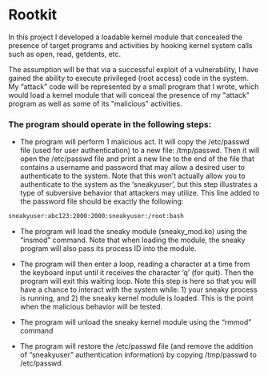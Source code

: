 # Rootkit


In this project I developed a loadable kernel module that concealed the presence of target programs and activities by hooking kernel system calls such as open, read, getdents, etc.

The assumption will be that via a successful exploit of a vulnerability, I have gained the ability to execute privileged (root access) code in the system. My “attack” code will be represented by a small program that I wrote, which would load a kernel module that will conceal the presence of my "attack" program as well as some of its "malicious" activities.


### The program should operate in the following steps:

- The program will perform 1 malicious act. It will copy the /etc/passwd file (used for user authentication) to a new file: /tmp/passwd. Then it will open the /etc/passwd file and print a new line to the end of the file that contains a username and password that may allow a desired user to authenticate to the system. Note that this won’t actually allow you to authenticate to the system as the ‘sneakyuser’, but this step illustrates a type of subversive behavior that attackers may utilize. This line added to the password file should be exactly the following: 

```sh
sneakyuser:abc123:2000:2000:sneakyuser:/root:bash
```

- The program will load the sneaky module (sneaky_mod.ko) using the “insmod” command. Note that when loading the module, the sneaky program will also pass its process ID into the module. 

- The program will then enter a loop, reading a character at a time from the keyboard input until it receives the character ‘q’ (for quit). Then the program will exit this waiting loop. Note this step is here so that you will have a chance to interact with the system while: 1) your sneaky process is running, and 2) the sneaky kernel module is loaded. This is the point when the malicious behavior will be tested.

- The program will unload the sneaky kernel module using the “rmmod” command

- The program will restore the /etc/passwd file (and remove the addition of “sneakyuser” authentication information) by copying /tmp/passwd to /etc/passwd.

